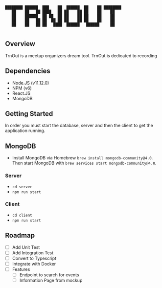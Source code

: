 ```
████████ ██████  ███    ██  ██████  ██    ██ ████████ 
   ██    ██   ██ ████   ██ ██    ██ ██    ██    ██    
   ██    ██████  ██ ██  ██ ██    ██ ██    ██    ██    
   ██    ██   ██ ██  ██ ██ ██    ██ ██    ██    ██    
   ██    ██   ██ ██   ████  ██████   ██████     ██    
                                                    
```
## Overview
TrnOut is a meetup organizers dream tool. TrnOut is dedicated to recording 

## Dependencies
* Node.JS (v11.12.0)
* NPM (v6)
* React.JS
* MongoDB

## Getting Started
In order you must start the database, server and then the client to get the application running.

## MongoDB
* Install MongoDB via Homebrew `brew install mongodb-community@4.0`. Then start MongoDB with `brew services start mongodb-community@4.0`.

### Server
* `cd server`
* `npm run start`

### Client
* `cd client`
* `npm run start`

## Roadmap
- [ ] Add Unit Test
- [ ] Add Integration Test
- [ ] Convert to Typescript
- [ ] Integrate with Docker
- [ ] Features
    - [ ] Endpoint to search for events
    - [ ] Information Page from mockup
